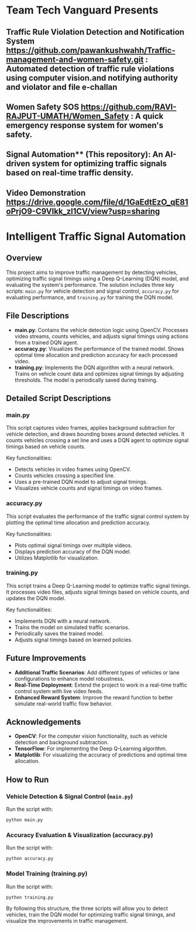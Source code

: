 # Team Tech Vanguard Presents
## Traffic Rule Violation Detection and Notification System https://github.com/pawankushwahh/Traffic-management-and-women-safety.git : Automated detection of traffic rule violations using computer vision.and notifying authority and violator and file e-challan
## Women Safety SOS https://github.com/RAVI-RAJPUT-UMATH/Women_Safety : A quick emergency response system for women's safety.
## Signal Automation** (This repository): An AI-driven system for optimizing traffic signals based on real-time traffic density.
## Video Demonstration https://drive.google.com/file/d/1GaEdtEzO_qE81oPrjO9-C9Vlkk_zl1CV/view?usp=sharing 


# Intelligent Traffic Signal Automation

## Overview

This project aims to improve traffic management by detecting vehicles, optimizing traffic signal timings using a Deep Q-Learning (DQN) model, and evaluating the system's performance. The solution includes three key scripts: `main.py` for vehicle detection and signal control, `accuracy.py` for evaluating performance, and `training.py` for training the DQN model.

## File Descriptions

- **main.py**: Contains the vehicle detection logic using OpenCV. Processes video streams, counts vehicles, and adjusts signal timings using actions from a trained DQN agent.
- **accuracy.py**: Visualizes the performance of the trained model. Shows optimal time allocation and prediction accuracy for each processed video.
- **training.py**: Implements the DQN algorithm with a neural network. Trains on vehicle count data and optimizes signal timings by adjusting thresholds. The model is periodically saved during training.

## Detailed Script Descriptions

### main.py

This script captures video frames, applies background subtraction for vehicle detection, and draws bounding boxes around detected vehicles. It counts vehicles crossing a set line and uses a DQN agent to optimize signal timings based on vehicle counts.

Key functionalities:
- Detects vehicles in video frames using OpenCV.
- Counts vehicles crossing a specified line.
- Uses a pre-trained DQN model to adjust signal timings.
- Visualizes vehicle counts and signal timings on video frames.

### accuracy.py

This script evaluates the performance of the traffic signal control system by plotting the optimal time allocation and prediction accuracy.

Key functionalities:
- Plots optimal signal timings over multiple videos.
- Displays prediction accuracy of the DQN model.
- Utilizes Matplotlib for visualization.

### training.py

This script trains a Deep Q-Learning model to optimize traffic signal timings. It processes video files, adjusts signal timings based on vehicle counts, and updates the DQN model.

Key functionalities:
- Implements DQN with a neural network.
- Trains the model on simulated traffic scenarios.
- Periodically saves the trained model.
- Adjusts signal timings based on learned policies.

## Future Improvements

- **Additional Traffic Scenarios**: Add different types of vehicles or lane configurations to enhance model robustness.
- **Real-Time Deployment**: Extend the project to work in a real-time traffic control system with live video feeds.
- **Enhanced Reward System**: Improve the reward function to better simulate real-world traffic flow behavior.

## Acknowledgements

- **OpenCV**: For the computer vision functionality, such as vehicle detection and background subtraction.
- **TensorFlow**: For implementing the Deep Q-Learning algorithm.
- **Matplotlib**: For visualizing the accuracy of predictions and optimal time allocation.

## How to Run

### Vehicle Detection & Signal Control (`main.py`)

Run the script with:

```bash
python main.py
```
### Accuracy Evaluation & Visualization (accuracy.py)

Run the script with:

```bash
python accuracy.py
```

### Model Training (training.py)

Run the script with:

```bash
python training.py
```
By following this structure, the three scripts will allow you to detect vehicles, train the DQN model for optimizing traffic signal timings, and visualize the improvements in traffic management.
